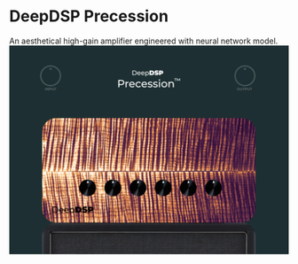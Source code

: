 # DeepDSP Precession
An aesthetical high-gain amplifier engineered with neural network model.
![plugin GUI](https://raw.githubusercontent.com/nutpakorn-cat/DeepDSP-Precession/master/Assets/deep-dsp.png)
